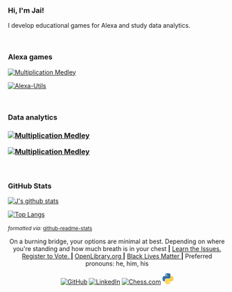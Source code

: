 <h3> Hi, I'm Jai! </h3>

I develop educational games for Alexa and study data analytics.


<br/>


<h3> Alexa games </h3>

[![Multiplication Medley](https://github-readme-stats.vercel.app/api/pin/?username=jaimiles23&repo=Multiplication-Medley)](https://github.com/jaimiles23/Multiplication-Medley)

[![Alexa-Utils](https://github-readme-stats.vercel.app/api/pin/?username=jaimiles23&repo=Alexa-Utils)](https://github.com/jaimiles23/Alexa-Utils)


<br/>


<h3> Data analytics <h3>

[![Multiplication Medley](https://github-readme-stats.vercel.app/api/pin/?username=jaimiles23&repo=Priceonomics_Data_Puzzle)](https://github.com/jaimiles23/Priceonomics_Data_Puzzle)

[![Multiplication Medley](https://github-readme-stats.vercel.app/api/pin/?username=jaimiles23&repo=pywrangle)](https://github.com/jaimiles23/pywrangle)


<br/>


<h3> GitHub Stats</h3>

[![J's github stats](https://github-readme-stats.vercel.app/api?username=jaimiles23)](https://github.com/anuraghazra/github-readme-stats)

[![Top Langs](https://github-readme-stats.vercel.app/api/top-langs/?username=jaimiles23)](https://github.com/anuraghazra/github-readme-stats)

<i><small>formatted via: </i><a href = "https://github.com/anuraghazra/github-readme-stats">github-readme-stats</a></small>

<p align = "center">
On a burning bridge, your options are minimal at best. Depending on where you're standing and how much breath is in your chest
<b>|</b>    <a href = "https://w`ww.ballotready.org/"> Learn the Issues. </a>
<a href = "https://vote.gov/"> Register to Vote. </a>
<b>|</b>    <a href = "https://openlibrary.org/"> OpenLibrary.org </a>
<b>|</b>    <a href = "https://blacklivesmatter.com/"> Black Lives Matter </a>
<b>|</b>    Preferred pronouns: he, him, his
</p>
<p align = "center">
    <a href = "https://github.com/jaimiles23"><img src="https://img.shields.io/github/followers/jaimiles23.svg?label=GitHub&style=social" alt="GitHub"></a>
	<a href = "https://www.linkedin.com/in/jaimiles"><img src="https://img.shields.io/badge/LinkedIn--_.svg?style=social&logo=linkedin" alt="LinkedIn"></a>  
    <a href = "https://www.chess.com/member/jaimiles23"><img src = "https://images.chesscomfiles.com/uploads/v1/images_users/tiny_mce/SamCopeland/phpmeXx6V.png" alt = "Chess.com" width = 25></a>  
    <a href = "https://www.python.org"><img src = "https://raw.githubusercontent.com/docker-library/docs/01c12653951b2fe592c1f93a13b4e289ada0e3a1/python/logo.png" alt = "Python" width = 25></a>
</p>


<!--
NOTES:

https://nitratine.net/blog/post/github-badges/  to make badges.

NOTE: github stats not being centers by HTML code above ^^ Because implemented in markdown. 



-->

